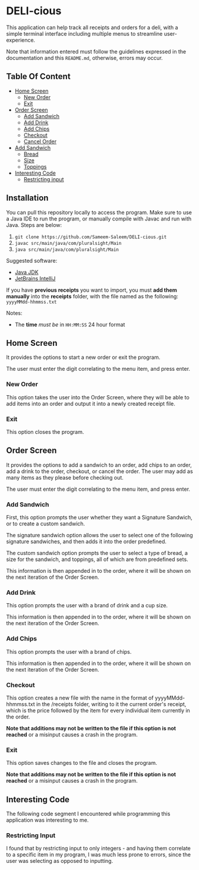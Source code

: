 # DELI-cious
This application can help track all receipts and orders for a deli, with a simple terminal interface including multiple menus to streamline user-experience.

Note that information entered must follow the guidelines expressed in the documentation and this `README.md`, otherwise, errors may occur.



## Table Of Content
- [Home Screen](#home-screen)
    - [New Order](#new-order)
    - [Exit](#exit)
- [Order Screen](#order-screen)
    - [Add Sandwich](#add-sandwich)
    - [Add Drink](#add-drink)
    - [Add Chips](#add-chips)
    - [Checkout](#checkout)
    - [Cancel Order](#cancel-order)
- [Add Sandwich](#add-sandwich)
    - [Bread](#bread)
    - [Size](#size)
    - [Toppings](#toppings)
- [Interesting Code](#interesting-code)
    - [Restricting input](#restricting-input)



## Installation
You can pull this repository locally to access the program. Make sure to use a Java IDE to run the program, or manually compile with Javac and run with Java. Steps are below:
1. `git clone https://github.com/Sameem-Saleem/DELI-cious.git`
2. `javac src/main/java/com/pluralsight/Main`
3. `java src/main/java/com/pluralsight/Main`

Suggested software:
- [Java JDK](https://www.oracle.com/th/java/technologies/downloads)
- [JetBrains IntelliJ](https://www.jetbrains.com/idea/download/)


If you have **previous receipts** you want to import, you must **add them manually** into the **receipts** folder, with the file named as the following:
`yyyyMMdd-hhmmss.txt`

Notes:
- The **time** *must be* in `HH:MM:SS` 24 hour format



## Home Screen
It provides the options to start a new order or exit the program.

The user must enter the digit correlating to the menu item, and press enter.



### New Order
This option takes the user into the Order Screen, where they will be able to add items into an order and output it into a newly created receipt file.



### Exit
This option closes the program.



## Order Screen
It provides the options to add a sandwich to an order, add chips to an order, add a drink to the order, checkout, or cancel the order. The user may add as many items as they please before checking out.

The user must enter the digit correlating to the menu item, and press enter.



### Add Sandwich
First, this option prompts the user whether they want a Signature Sandwich, or to create a custom sandwich.

The signature sandwich option allows the user to select one of the following signature sandwiches, and then adds it into the order predefined.

The custom sandwich option prompts the user to select a type of bread, a size for the sandwich, and toppings, all of which are from predefined sets.

This information is then appended in to the order, where it will be shown on the next iteration of the Order Screen.



### Add Drink
This option prompts the user with a brand of drink and a cup size.

This information is then appended in to the order, where it will be shown on the next iteration of the Order Screen.



### Add Chips
This option prompts the user with a brand of chips.

This information is then appended in to the order, where it will be shown on the next iteration of the Order Screen.



### Checkout
This option creates a new file with the name in the format of yyyyMMdd-hhmmss.txt in the /receipts folder, writing to it the current order's receipt, which is the price followed by the item for every individual item currently in the order.

**Note that additions may not be written to the file if this option is not reached** or a misinput causes a crash in the program.


### Exit
This option saves changes to the file and closes the program.

**Note that additions may not be written to the file if this option is not reached** or a misinput causes a crash in the program.



## Interesting Code
The following code segment I encountered while programming this application was interesting to me.



### Restricting Input
I found that by restricting input to only integers - and having them correlate to a specific item in my program, I was much less prone to errors, since the user was selecting as opposed to inputting.